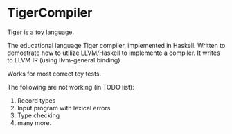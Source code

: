# TigerCompiler

Tiger is a toy language.

The educational language Tiger compiler, implemented in Haskell. Written to demostrate how to utilize LLVM/Haskell to implemente a compiler. It writes to LLVM IR (using llvm-general binding).

Works for most correct toy tests. 

The following are not working (in TODO list):
1. Record types
2. Input program with lexical errors
3. Type checking
4. many more.
